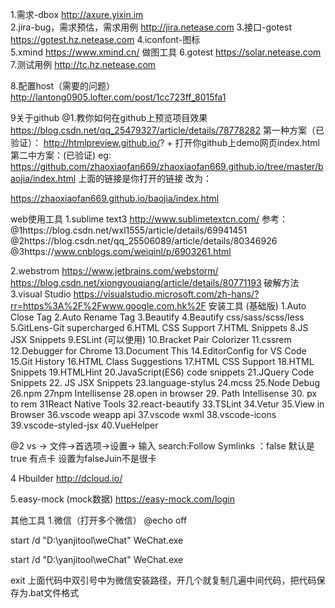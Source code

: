 1.需求-dbox  http://axure.yixin.im  
2.jira-bug，需求预估，需求用例   http://jira.netease.com
3.接口-gotest  https://gotest.hz.netease.com
4.iconfont-图标  
5.xmind  https://www.xmind.cn/   做图工具
6.gotest https://solar.netease.com
7.测试用例       http://tc.hz.netease.com 

8.配置host（需要的问题）
http://lantong0905.lofter.com/post/1cc723ff_8015fa1

9关于github
@1.教你如何在github上预览项目效果 https://blog.csdn.net/qq_25479327/article/details/78778282
第一种方案（已验证）：
http://htmlpreview.github.io/? + 打开你github上demo网页index.html
第二中方案：(已验证)
eg:
https://github.com/zhaoxiaofan669/zhaoxiaofan669.github.io/tree/master/baojia/index.html
上面的链接是你打开的链接 改为：

https://zhaoxiaofan669.github.io/baojia/index.html



web使用工具
1.sublime text3   http://www.sublimetextcn.com/
参考：@1https://blog.csdn.net/wxl1555/article/details/69941451
@2https://blog.csdn.net/qq_25506089/article/details/80346926
@3https://www.cnblogs.com/weiqinl/p/6903261.html

2.webstrom   https://www.jetbrains.com/webstorm/
https://blog.csdn.net/xiongyouqiang/article/details/80771193  破解方法
3.visual Studio 
https://visualstudio.microsoft.com/zh-hans/?rr=https%3A%2F%2Fwww.google.com.hk%2F
安装工具
(基础版)
1.Auto Close Tag
2.Auto Rename Tag
3.Beautify
4.Beautify css/sass/scss/less
5.GitLens-Git supercharged
6.HTML CSS Support
7.HTML Snippets
8.JS JSX Snippets
9.ESLint
(可以使用)
10.Bracket Pair Colorizer
11.cssrem
12.Debugger for Chrome
13.Document This
14.EditorConfig for VS Code
15.Git History
16.HTML Class Suggestions
17.HTML CSS Support
18.HTML Snippets
19.HTMLHint
20.JavaScript(ES6) code snippets
21.JQuery Code Snippets
22. JS JSX Snippets
23.language-stylus
24.mcss
25.Node Debug
26.npm 
27npm Intellisense
28.open in browser
29. Path Intellisense
30. px to rem
31React Native Tools
32.react-beautify
33.TSLint
34.Vetur
35.View in Browser
36.vscode weapp api
37.vscode wxml
38.vscode-icons
39.vscode-styled-jsx
40.VueHelper

@2  vs -> 文件->首选项->设置-> 输入  search:Follow Symlinks ：false   默认是true  有点卡   设置为falseJuin不是很卡

4 Hbuilder http://dcloud.io/

5.easy-mock (mock数据)
https://easy-mock.com/login



其他工具
1.微信（打开多个微信）
@echo off

start /d "D:\yanjitool\weChat\" WeChat.exe

start /d "D:\yanjitool\weChat\" WeChat.exe

exit
上面代码中双引号中为微信安装路径，开几个就复制几遍中间代码，把代码保存为.bat文件格式